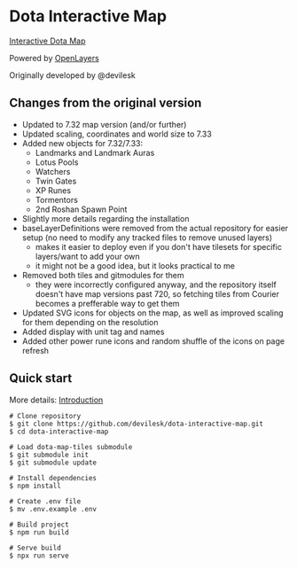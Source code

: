 # Dota Interactive Map

[Interactive Dota Map](http://devilesk.com/dota2/apps/interactivemap/)

Powered by [OpenLayers](https://github.com/openlayers/openlayers)

Originally developed by @devilesk

## Changes from the original version

- Updated to 7.32 map version (and/or further)
- Updated scaling, coordinates and world size to 7.33
- Added new objects for 7.32/7.33:
  - Landmarks and Landmark Auras
  - Lotus Pools
  - Watchers
  - Twin Gates
  - XP Runes
  - Tormentors
  - 2nd Roshan Spawn Point
- Slightly more details regarding the installation
- baseLayerDefinitions were removed from the actual repository for easier setup (no need to modify any tracked files to remove unused layers)
  - makes it easier to deploy even if you don't have tilesets for specific layers/want to add your own
  - it might not be a good idea, but it looks practical to me
- Removed both tiles and gitmodules for them
  - they were incorrectly configured anyway, and the repository itself doesn't have map versions past 720, so fetching tiles from Courier becomes a prefferable way to get them
- Updated SVG icons for objects on the map, as well as improved scaling for them depending on the resolution
- Added display with unit tag and names
- Added other power rune icons and random shuffle of the icons on page refresh

## Quick start

More details: [Introduction](docs/01-intro.md)

```
# Clone repository
$ git clone https://github.com/devilesk/dota-interactive-map.git
$ cd dota-interactive-map

# Load dota-map-tiles submodule 
$ git submodule init
$ git submodule update

# Install dependencies
$ npm install

# Create .env file
$ mv .env.example .env

# Build project
$ npm run build

# Serve build
$ npx run serve
```
